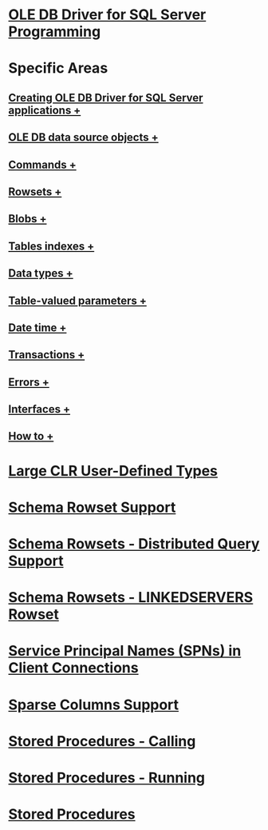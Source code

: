 # [OLE DB Driver for SQL Server Programming](oledb-driver-for-sql-server-programming.md)

# Specific Areas
## [Creating OLE DB Driver for SQL Server applications +](../../oledb/ole-db-driver/creating-a-oledb-driver-for-sql-server-application.md)
## [OLE DB data source objects +](../../oledb/ole-db-data-source-objects/data-source-objects-ole-db.md)
## [Commands +](../../oledb/ole-db-commands/commands.md)
## [Rowsets +](../../oledb/ole-db-rowsets/rowsets.md)
## [Blobs +](../../oledb/ole-db-blobs/blobs-and-ole-objects.md)
## [Tables indexes +](../../oledb/ole-db-tables-indexes/tables-and-indexes.md)
## [Data types +](../../oledb/ole-db-data-types/data-types-ole-db.md)
## [Table-valued parameters +](../../oledb/ole-db-table-valued-parameters/table-valued-parameters-ole-db.md)
## [Date time +](../../oledb/ole-db-date-time/date-and-time-improvements-ole-db.md)
## [Transactions +](../../oledb/ole-db-transactions/transactions.md)
## [Errors +](../../oledb/ole-db-errors/errors.md)
## [Interfaces +](../../oledb/ole-db-interfaces/oledb-driver-for-sql-server-ole-db-interfaces.md)
## [How to +](../../oledb/ole-db-how-to/ole-db-how-to-topics.md)

# [Large CLR User-Defined Types](large-clr-user-defined-types-ole-db.md)
# [Schema Rowset Support](schema-rowset-support-ole-db.md)
# [Schema Rowsets - Distributed Query Support](schema-rowsets-distributed-query-support.md)
# [Schema Rowsets - LINKEDSERVERS Rowset](schema-rowsets-linkedservers-rowset.md)
# [Service Principal Names (SPNs) in Client Connections](service-principal-names-spns-in-client-connections-ole-db.md)
# [Sparse Columns Support](sparse-columns-support-ole-db.md)
# [Stored Procedures - Calling](stored-procedures-calling.md)
# [Stored Procedures - Running](stored-procedures-running.md)
# [Stored Procedures](stored-procedures.md)
